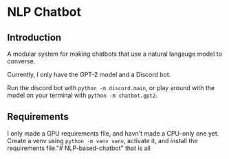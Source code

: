 # NLP Chatbot

## Introduction
A modular system for making chatbots that use a natural langauge model to converse.

Currently, I only have the GPT-2 model and a Discord bot.

Run the discord bot with `python -m discord.main`, or play around with the model on your terminal with `python -m chatbot.gpt2`.

## Requirements
I only made a GPU requirements file, and havn't made a CPU-only one yet. Create a venv using `python -m venv venv`, activate it, and install the requirements file."# NLP-based-chatbot" that is all
